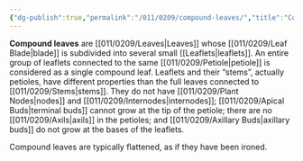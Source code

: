 ```yaml
---
{"dg-publish":true,"permalink":"/011/0209/compound-leaves/","title":"Compound Leaves","tags":["BIOL412","BIOL320"],"created":"2024-09-26T15:17:00.000-07:00","updated":"2025-01-24T10:52:52.053-08:00"}
---
```


**Compound leaves** are [[011/0209/Leaves\|Leaves]] whose [[011/0209/Leaf Blade\|blade]] is subdivided into several small [[Leaflets\|leaflets]]. An entire group of leaflets connected to the same [[011/0209/Petiole\|petiole]] is considered as a single compound leaf. Leaflets and their “stems”, actually petioles, have different properties than the full leaves connected to [[011/0209/Stems\|stems]]. They do not have [[011/0209/Plant Nodes\|nodes]] and [[011/0209/Internodes\|internodes]]; [[011/0209/Apical Buds\|terminal buds]] cannot grow at the tip of the petiole; there are no [[011/0209/Axils\|axils]] in the petioles; and [[011/0209/Axillary Buds\|axillary buds]] do not grow at the bases of the leaflets.

Compound leaves are typically flattened, as if they have been ironed.